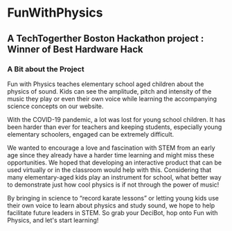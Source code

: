 # FunWithPhysics
## A TechTogerther Boston Hackathon project : Winner of Best Hardware Hack

### A Bit about the Project
Fun with Physics teaches elementary school aged children about the physics of sound. Kids can see the amplitude, pitch and intensity of the music they play or even their own voice while learning the accompanying science concepts on our website. 

With the COVID-19 pandemic, a lot was lost for young school children. It has been harder than ever for teachers and keeping students, especially young elementary schoolers, engaged can be extremely difficult. 

We wanted to encourage a love and fascination with STEM from an early age since they already have a harder time learning and might miss these opportunities. We hoped that developing an interactive product that can be used virtually or in the classroom would help with this. Considering that many elementary-aged kids play an instrument for school, what better way to demonstrate just how cool physics is if not through the power of music!

By bringing in science to “record karate lessons” or letting young kids use their own voice to learn about physics and study sound, we hope to help facilitate future leaders in STEM. So grab your DeciBot, hop onto Fun with Physics, and let's start learning!

